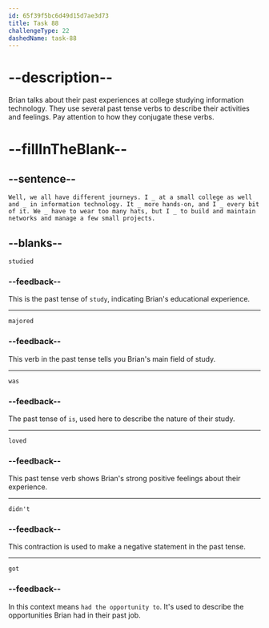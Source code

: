 ```yaml
---
id: 65f39f5bc6d49d15d7ae3d73
title: Task 88
challengeType: 22
dashedName: task-88
---
```


<!--
AUDIO REFERENCE: 
Brian: Well, we all have different journeys. I studied at a small college as well and majored in information technology. It was more hands-on, and I loved every bit of it. We didn't have to wear too many hats, but I got to build and maintain networks and manage a few small projects.
-->

# --description--

Brian talks about their past experiences at college studying information technology. They use several past tense verbs to describe their activities and feelings. Pay attention to how they conjugate these verbs.

# --fillInTheBlank--

## --sentence--

`Well, we all have different journeys. I _ at a small college as well and _ in information technology. It _ more hands-on, and I _ every bit of it. We _ have to wear too many hats, but I _ to build and maintain networks and manage a few small projects.`

## --blanks--

`studied`

### --feedback--

This is the past tense of `study`, indicating Brian's educational experience.

---

`majored`

### --feedback--

This verb in the past tense tells you Brian's main field of study.

---

`was`

### --feedback--

The past tense of `is`, used here to describe the nature of their study.

---

`loved`

### --feedback--

This past tense verb shows Brian's strong positive feelings about their experience.

---

`didn't`

### --feedback--

This contraction is used to make a negative statement in the past tense.

---

`got`

### --feedback--

In this context means `had the opportunity to`. It's used to describe the opportunities Brian had in their past job.
